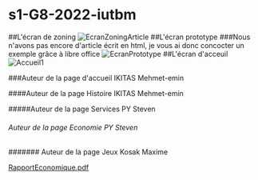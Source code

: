# s1-G8-2022-iutbm
##L'écran de zoning
![EcranZoningArticle](https://user-images.githubusercontent.com/113610373/194500721-74a2cdea-eee4-4b5c-8ab4-3b24ee7b02e1.png)
##L'écran prototype
###Nous n'avons pas encore d'article écrit en html, je vous ai donc concocter un exemple grâce à libre office
![EcranPrototype](https://user-images.githubusercontent.com/113610373/194501403-ef029948-4731-41da-b0d3-6bcf584c1e2e.png)
##L'écran d'acceuil
![Accueil1](https://user-images.githubusercontent.com/114138414/194504607-f379da63-29b6-408a-acac-3e1510440f0f.png)


###Auteur de la page d'accueil IKITAS Mehmet-emin

####Auteur de la page Histoire IKITAS Mehmet-emin

#####Auteur de la page Services PY Steven

###### Auteur de la page Economie PY Steven

####### Auteur de la page Jeux Kosak Maxime


[RapportEconomique.pdf](https://github.com/gameloft-90/s1-G8-2022-iutbm/files/9836101/RapportEconomique.pdf)
